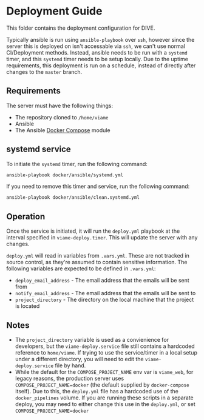 # Deployment Guide

This folder contains the deployment configuration for DIVE.

Typically ansible is run using `ansible-playbook` over `ssh`, however since the server this is deployed on isn't accessable via `ssh`, we can't use normal CI/Deployment methods. Instead, ansible needs to be run with a `systemd` timer, and this `systemd` timer needs to be setup locally. Due to the uptime requirements, this deployment is run on a schedule, instead of directly after changes to the `master` branch.

## Requirements

The server must have the following things:

- The repository cloned to `/home/viame`
- Ansible
- The Ansible [Docker Compose](https://docs.ansible.com/ansible/latest/modules/docker_compose_module.html) module

## systemd service

To initiate the `systemd` timer, run the following command:

``` bash
ansible-playbook docker/ansible/systemd.yml
```

If you need to remove this timer and service, run the following command:

``` bash
ansible-playbook docker/ansible/clean.systemd.yml
```

## Operation

Once the service is initiated, it will run the `deploy.yml` playbook at the interval specified in `viame-deploy.timer`. This will update the server with any changes.

`deploy.yml` will read in variables from `.vars.yml`. These are not tracked in source control, as they're assumed to contain sensitive information. The following variables are expected to be defined in `.vars.yml`:

- `deploy_email_address` - The email address that the emails will be sent from
- `notify_email_address` - The email address that the emails will be sent to
- `project_directory` - The directory on the local machine that the project is located

## Notes

- The `project_directory` variable is used as a convienience for developers, but the `viame-deploy.service` file still contains a hardcoded reference to `home/viame`. If trying to use the service/timer in a local setup under a different directory, you will need to edit the `viame-deploy.service` file by hand.
- While the default for the `COMPOSE_PROJECT_NAME` env var is `viame_web`, for legacy reasons, the production server uses `COMPOSE_PROJECT_NAME=docker` (the default supplied by `docker-compose` itself). Due to this, the `deploy.yml` file has a hardcoded use of the `docker_pipelines` volume. If you are running these scripts in a separate deploy, you may need to either change this use in the `deploy.yml`, or set `COMPOSE_PROJECT_NAME=docker`
